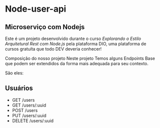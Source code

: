 # Node-user-api
## Microserviço com Nodejs

Este é um projeto desenvolvido durante o curso *Explorando o Estilo Arquitetural Rest com Node.js* pela plataforma DIO, uma plataforma de cursos gratuíta que todo DEV deveria conhecer! 

 Composição do nosso projeto
Neste projeto Temos alguns Endpoints Base que podem ser extendidos da forma mais adequada para seu contexto.

São eles:

## Usuários

* GET /users
* GET /users/:uuid
* POST /users
* PUT /users/:uuid
* DELETE /users/:uuid
